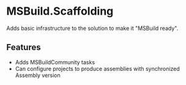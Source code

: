 # MSBuild.Scaffolding
Adds basic infrastructure to the solution to make it "MSBuild ready".

## Features
* Adds MSBuildCommunity tasks
* Can configure projects to produce assemblies with synchronized Assembly version